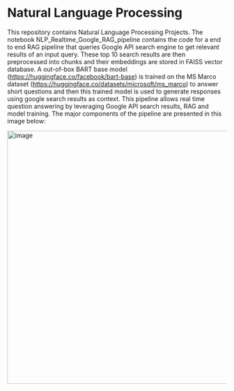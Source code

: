 # Natural Language Processing
This repository contains Natural Language Processing Projects.
The notebook NLP_Realtime_Google_RAG_pipeline contains the code for a end to end RAG pipeline that queries Google API search engine to get relevant results of an input query. These top 10 search results are then 
preprocessed into chunks and their embeddings are stored in FAISS vector database. A out-of-box BART base model (https://huggingface.co/facebook/bart-base) is trained on the MS Marco dataset (https://huggingface.co/datasets/microsoft/ms_marco) to answer short questions and then this trained model is used to generate responses using google search results as context. This pipeline allows real time question answering by leveraging Google API search results, RAG and model training. The major components of the pipeline are presented in this image below:

<img width="581" alt="image" src="https://github.com/user-attachments/assets/fd0c91c1-3493-4efc-9d04-460038b3c389" />


